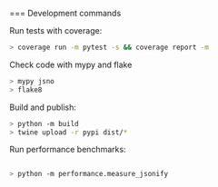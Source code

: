 === Development commands

Run tests with coverage:

```bash
> coverage run -m pytest -s && coverage report -m 
```

Check code with mypy and flake

```bash
> mypy jsno
> flake8
```

Build and publish:

```bash
> python -m build                                 
> twine upload -r pypi dist/*
```

Run performance benchmarks:

```bash

> python -m performance.measure_jsonify


```
